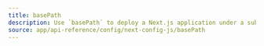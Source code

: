 ```yaml
---
title: basePath
description: Use `basePath` to deploy a Next.js application under a sub-path of a domain.
source: app/api-reference/config/next-config-js/basePath
---
```

